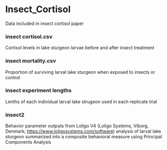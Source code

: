 # Insect_Cortisol
Data included in insect cortisol paper


### insect cortisol.csv
Cortisol levels in lake sturgeon larvae before and after insect treatment

### insect mortality.csv
Proportion of surviving larval lake sturgeon when exposed to insects or control

### insect experiment lengths
Lenths of each individual larval lake strugeon used in each replicate trial

### insect2
Behavior parameter outputs from Loligo V4 (Loligo Systems, Viborg, Denmark; https://www.loligosystems.com/software) analysis of larval lake sturgeon summarized into a composite behavioral measure using Principal Components Analysis

